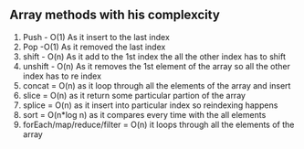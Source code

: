 ## Array methods with his complexcity

1.  Push - O(1) As it insert to the last index
2.  Pop -O(1) As it removed the last index
3.  shift - O(n) As it add to the 1st index the all the other index has to shift
4.  unshift - O(n) As it removes the 1st element of the array so all the other index has to re index
5.  concat = O(n) as it loop through all the elements of the array and insert
6.  slice = O(n) as it return some particular partion of the array
7.  splice = O(n) as it insert into particular index so reindexing happens
8.  sort = O(n\*log n) as it compares every time with the all elements
9.  forEach/map/reduce/filter = O(n) it loops through all the elements of the array
